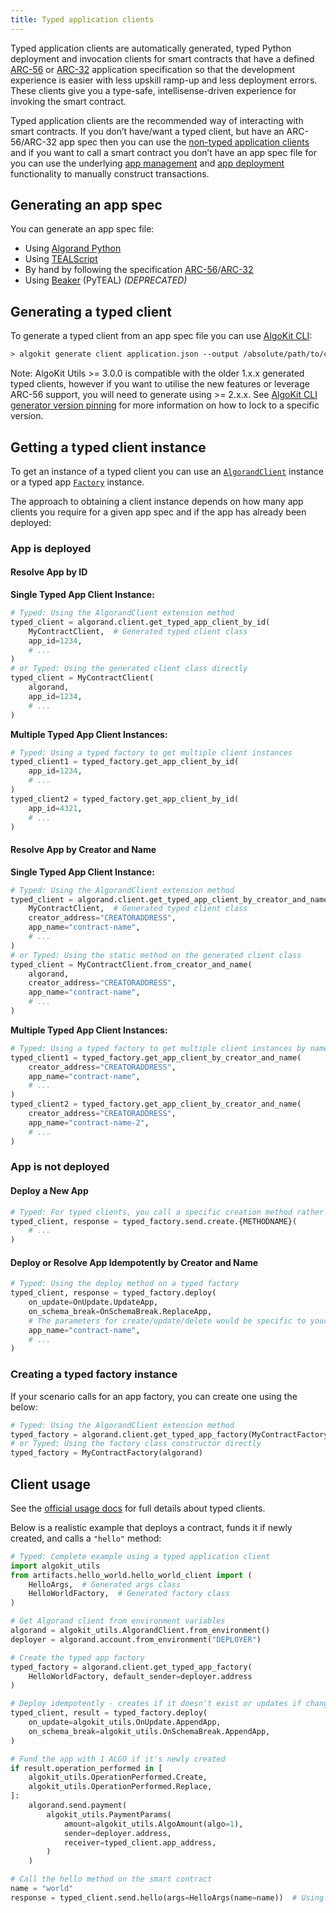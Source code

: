 ```yaml
---
title: Typed application clients
---
```


Typed application clients are automatically generated, typed Python deployment and invocation clients for smart contracts that have a defined [ARC-56](https://github.com/algorandfoundation/ARCs/pull/258) or [ARC-32](https://github.com/algorandfoundation/ARCs/blob/main/ARCs/arc-0032.md) application specification so that the development experience is easier with less upskill ramp-up and less deployment errors. These clients give you a type-safe, intellisense-driven experience for invoking the smart contract.

Typed application clients are the recommended way of interacting with smart contracts. If you don’t have/want a typed client, but have an ARC-56/ARC-32 app spec then you can use the [non-typed application clients](app-client.md) and if you want to call a smart contract you don’t have an app spec file for you can use the underlying [app management](app.md) and [app deployment](app-deploy.md) functionality to manually construct transactions.

## Generating an app spec

You can generate an app spec file:

- Using [Algorand Python](https://algorandfoundation.github.io/puya/#quick-start)
- Using [TEALScript](https://tealscript.netlify.app/tutorials/hello-world/0004-artifacts/)
- By hand by following the specification [ARC-56](https://github.com/algorandfoundation/ARCs/pull/258)/[ARC-32](https://github.com/algorandfoundation/ARCs/blob/main/ARCs/arc-0032.md)
- Using [Beaker](https://algorand-devrel.github.io/beaker/html/usage.html) (PyTEAL) _(DEPRECATED)_

## Generating a typed client

To generate a typed client from an app spec file you can use [AlgoKit CLI](https://github.com/algorandfoundation/algokit-cli/blob/main/docs/features/generate.md#1-typed-clients):

```default
> algokit generate client application.json --output /absolute/path/to/client.py
```

Note: AlgoKit Utils >= 3.0.0 is compatible with the older 1.x.x generated typed clients, however if you want to utilise the new features or leverage ARC-56 support, you will need to generate using >= 2.x.x. See [AlgoKit CLI generator version pinning](https://github.com/algorandfoundation/algokit-cli/blob/main/docs/features/generate.md#version-pinning) for more information on how to lock to a specific version.

## Getting a typed client instance

To get an instance of a typed client you can use an [`AlgorandClient`](algorand-client.md) instance or a typed app [`Factory`]() instance.

The approach to obtaining a client instance depends on how many app clients you require for a given app spec and if the app has already been deployed:

### App is deployed

#### Resolve App by ID

**Single Typed App Client Instance:**

```python
# Typed: Using the AlgorandClient extension method
typed_client = algorand.client.get_typed_app_client_by_id(
    MyContractClient,  # Generated typed client class
    app_id=1234,
    # ...
)
# or Typed: Using the generated client class directly
typed_client = MyContractClient(
    algorand,
    app_id=1234,
    # ...
)
```

**Multiple Typed App Client Instances:**

```python
# Typed: Using a typed factory to get multiple client instances
typed_client1 = typed_factory.get_app_client_by_id(
    app_id=1234,
    # ...
)
typed_client2 = typed_factory.get_app_client_by_id(
    app_id=4321,
    # ...
)
```

#### Resolve App by Creator and Name

**Single Typed App Client Instance:**

```python
# Typed: Using the AlgorandClient extension method
typed_client = algorand.client.get_typed_app_client_by_creator_and_name(
    MyContractClient,  # Generated typed client class
    creator_address="CREATORADDRESS",
    app_name="contract-name",
    # ...
)
# or Typed: Using the static method on the generated client class
typed_client = MyContractClient.from_creator_and_name(
    algorand,
    creator_address="CREATORADDRESS",
    app_name="contract-name",
    # ...
)
```

**Multiple Typed App Client Instances:**

```python
# Typed: Using a typed factory to get multiple client instances by name
typed_client1 = typed_factory.get_app_client_by_creator_and_name(
    creator_address="CREATORADDRESS",
    app_name="contract-name",
    # ...
)
typed_client2 = typed_factory.get_app_client_by_creator_and_name(
    creator_address="CREATORADDRESS",
    app_name="contract-name-2",
    # ...
)
```

### App is not deployed

#### Deploy a New App

```python
# Typed: For typed clients, you call a specific creation method rather than generic 'create'
typed_client, response = typed_factory.send.create.{METHODNAME}(
    # ...
)
```

#### Deploy or Resolve App Idempotently by Creator and Name

```python
# Typed: Using the deploy method on a typed factory
typed_client, response = typed_factory.deploy(
    on_update=OnUpdate.UpdateApp,
    on_schema_break=OnSchemaBreak.ReplaceApp,
    # The parameters for create/update/delete would be specific to your generated client
    app_name="contract-name",
    # ...
)
```

### Creating a typed factory instance

If your scenario calls for an app factory, you can create one using the below:

```python
# Typed: Using the AlgorandClient extension method
typed_factory = algorand.client.get_typed_app_factory(MyContractFactory)  # Generated factory class
# or Typed: Using the factory class constructor directly
typed_factory = MyContractFactory(algorand)
```

## Client usage

See the [official usage docs](https://github.com/algorandfoundation/algokit-client-generator-py/blob/main/docs/usage.md) for full details about typed clients.

Below is a realistic example that deploys a contract, funds it if newly created, and calls a `"hello"` method:

```python
# Typed: Complete example using a typed application client
import algokit_utils
from artifacts.hello_world.hello_world_client import (
    HelloArgs,  # Generated args class
    HelloWorldFactory,  # Generated factory class
)

# Get Algorand client from environment variables
algorand = algokit_utils.AlgorandClient.from_environment()
deployer = algorand.account.from_environment("DEPLOYER")

# Create the typed app factory
typed_factory = algorand.client.get_typed_app_factory(
    HelloWorldFactory, default_sender=deployer.address
)

# Deploy idempotently - creates if it doesn't exist or updates if changed
typed_client, result = typed_factory.deploy(
    on_update=algokit_utils.OnUpdate.AppendApp,
    on_schema_break=algokit_utils.OnSchemaBreak.AppendApp,
)

# Fund the app with 1 ALGO if it's newly created
if result.operation_performed in [
    algokit_utils.OperationPerformed.Create,
    algokit_utils.OperationPerformed.Replace,
]:
    algorand.send.payment(
        algokit_utils.PaymentParams(
            amount=algokit_utils.AlgoAmount(algo=1),
            sender=deployer.address,
            receiver=typed_client.app_address,
        )
    )

# Call the hello method on the smart contract
name = "world"
response = typed_client.send.hello(args=HelloArgs(name=name))  # Using generated args class
```
